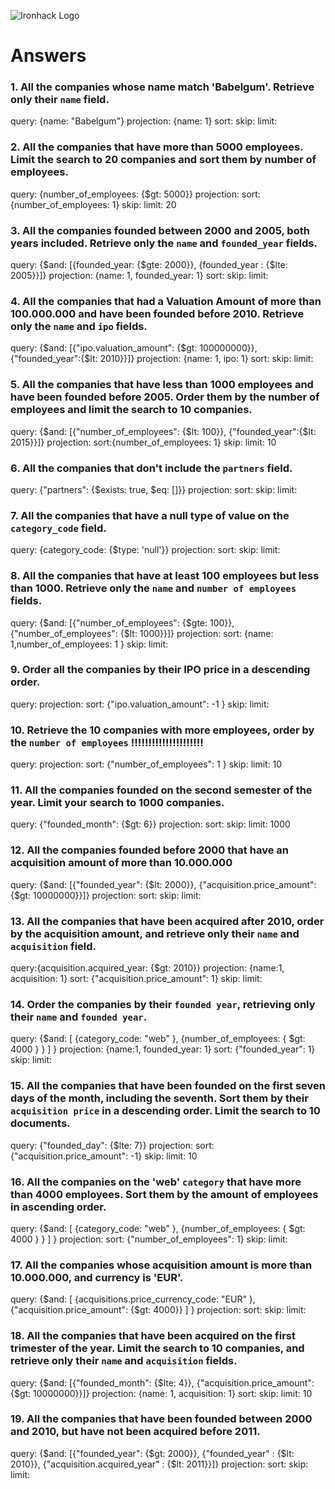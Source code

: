 ![Ironhack Logo](https://i.imgur.com/1QgrNNw.png)

# Answers

### 1. All the companies whose name match 'Babelgum'. Retrieve only their `name` field.

query: {name: "Babelgum"}
projection: {name: 1}
sort:
skip:
limit:

### 2. All the companies that have more than 5000 employees. Limit the search to 20 companies and sort them by **number of employees**.

query: {number_of_employees: {\$gt: 5000}}
projection:
sort: {number_of_employees: 1}
skip:
limit: 20

### 3. All the companies founded between 2000 and 2005, both years included. Retrieve only the `name` and `founded_year` fields.

query: {$and: [{founded_year: {$gte: 2000}}, {founded_year : {\$lte: 2005}}]}
projection: {name: 1, founded_year: 1}
sort:
skip:
limit:

### 4. All the companies that had a Valuation Amount of more than 100.000.000 and have been founded before 2010. Retrieve only the `name` and `ipo` fields.

query: {$and: [{"ipo.valuation_amount": {$gt: 100000000}}, {"founded_year":{\$lt: 2010}}]}
projection: {name: 1, ipo: 1}
sort:
skip:
limit:

### 5. All the companies that have less than 1000 employees and have been founded before 2005. Order them by the number of employees and limit the search to 10 companies.

query: {$and: [{"number_of_employees": {$lt: 100}}, {"founded_year":{\$lt: 2015}}]}
projection:
sort:{number_of_employees: 1}
skip:
limit: 10

### 6. All the companies that don't include the `partners` field.

query: {"partners": {$exists: true, $eq: []}}
projection:
sort:
skip:
limit:

### 7. All the companies that have a null type of value on the `category_code` field.

query: {category_code: {\$type: 'null'}}
projection:
sort:
skip:
limit:

### 8. All the companies that have at least 100 employees but less than 1000. Retrieve only the `name` and `number of employees` fields.

query: {$and: [{"number_of_employees": {$gte: 100}}, {"number_of_employees": {\$lt: 1000}}]}
projection:
sort: {name: 1,number_of_employees: 1 }
skip:
limit:

### 9. Order all the companies by their IPO price in a descending order.

query:
projection:
sort: {"ipo.valuation_amount": -1 }
skip:
limit:

### 10. Retrieve the 10 companies with more employees, order by the `number of employees` !!!!!!!!!!!!!!!!!!!!!

query:
projection:
sort: {"number_of_employees": 1 }
skip:
limit: 10

### 11. All the companies founded on the second semester of the year. Limit your search to 1000 companies.

query: {"founded_month": {\$gt: 6}}
projection:
sort:
skip:
limit: 1000

### 12. All the companies founded before 2000 that have an acquisition amount of more than 10.000.000

query: {$and: [{"founded_year": {$lt: 2000}}, {"acquisition.price_amount": {\$gt: 10000000}}]}
projection:
sort:
skip:
limit:

### 13. All the companies that have been acquired after 2010, order by the acquisition amount, and retrieve only their `name` and `acquisition` field.

query:{acquisition.acquired_year: {\$gt: 2010}}
projection: {name:1, acquisition: 1}
sort: {"acquisition.price_amount": 1}
skip:
limit:

### 14. Order the companies by their `founded year`, retrieving only their `name` and `founded year`.

query: {$and: [ {category_code: "web" }, {number_of_employees: { $gt: 4000 } } ] }
projection: {name:1, founded_year: 1}
sort: {"founded_year": 1}
skip:
limit:

### 15. All the companies that have been founded on the first seven days of the month, including the seventh. Sort them by their `acquisition price` in a descending order. Limit the search to 10 documents.

query: {"founded_day": {\$lte: 7}}
projection:
sort: {"acquisition.price_amount": -1}
skip:
limit: 10

### 16. All the companies on the 'web' `category` that have more than 4000 employees. Sort them by the amount of employees in ascending order.

query: {$and: [ {category_code: "web" }, {number_of_employees: { $gt: 4000 } } ] }
projection:
sort: {"number_of_employees": 1}
skip:
limit:

### 17. All the companies whose acquisition amount is more than 10.000.000, and currency is 'EUR'.

query: {$and: [ {acquisitions.price_currency_code: "EUR" }, {"acquisition.price_amount": {$gt: 4000}} ] }
projection:
sort:
skip:
limit:

### 18. All the companies that have been acquired on the first trimester of the year. Limit the search to 10 companies, and retrieve only their `name` and `acquisition` fields.

query: {$and: [{"founded_month": {$lte: 4}}, {"acquisition.price_amount": {\$gt: 10000000}}]}
projection: {name: 1, acquisition: 1}
sort:
skip:
limit: 10

### 19. All the companies that have been founded between 2000 and 2010, but have not been acquired before 2011.

query: {$and: [{"founded_year": {$gt: 2000}}, {"founded_year" : {$lt: 2010}}, {"acquisition.acquired_year" : {$lt: 2011}}]}
projection:
sort:
skip:
limit:
